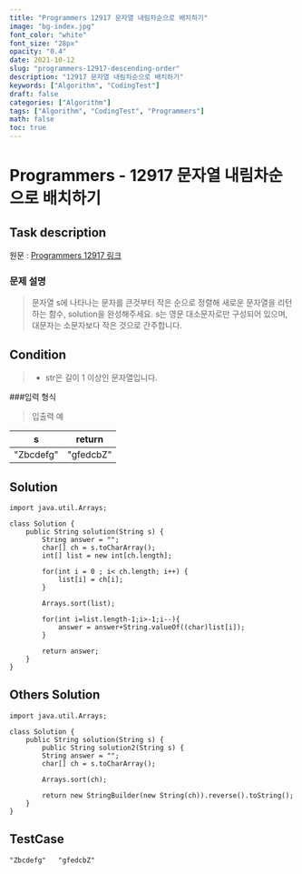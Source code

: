 ```yaml
---
title: "Programmers 12917 문자열 내림차순으로 배치하기"
image: "bg-index.jpg"
font_color: "white"
font_size: "28px"
opacity: "0.4"
date: 2021-10-12
slug: "programmers-12917-descending-order"
description: "12917 문자열 내림차순으로 배치하기"
keywords: ["Algorithm", "CodingTest"]
draft: false
categories: ["Algorithm"]
tags: ["Algorithm", "CodingTest", "Programmers"]
math: false
toc: true
---
```


# Programmers - 12917 문자열 내림차순으로 배치하기

## Task description

원문 : <a href="https://programmers.co.kr/learn/courses/30/lessons/12917">Programmers 12917 링크</a>

### 문제 설명

> 문자열 s에 나타나는 문자를 큰것부터 작은 순으로 정렬해 새로운 문자열을 리턴하는 함수, solution을 완성해주세요.
s는 영문 대소문자로만 구성되어 있으며, 대문자는 소문자보다 작은 것으로 간주합니다.



## Condition
>- str은 길이 1 이상인 문자열입니다.

###입력 형식
>입출력 예

s	| return
-----|------
"Zbcdefg"	| "gfedcbZ"

## Solution 

```
import java.util.Arrays;

class Solution {
    public String solution(String s) {
        String answer = "";
        char[] ch = s.toCharArray();
        int[] list = new int[ch.length];
        		
	    for(int i = 0 ; i< ch.length; i++) {
	    	list[i] = ch[i];
	    }
	    
	    Arrays.sort(list);
	    
	    for(int i=list.length-1;i>-1;i--){
	    	answer = answer+String.valueOf((char)list[i]);
        }
	    
        return answer;
    }
}

```



## Others Solution 
```
import java.util.Arrays;

class Solution {
    public String solution(String s) {
        public String solution2(String s) {
        String answer = "";
        char[] ch = s.toCharArray();
	    
	    Arrays.sort(ch);
	    
        return new StringBuilder(new String(ch)).reverse().toString();
    }
}

```

## TestCase
```
"Zbcdefg"	"gfedcbZ"

```
